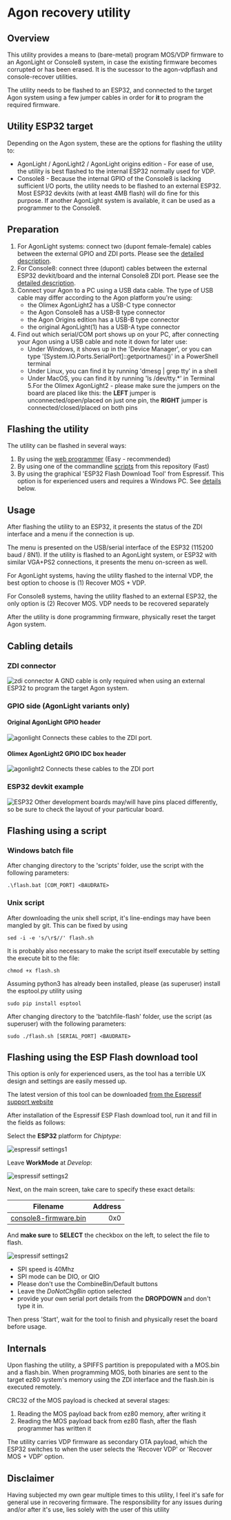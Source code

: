 # Agon recovery utility
## Overview
This utility provides a means to (bare-metal) program MOS/VDP firmware to an AgonLight or Console8 system, in case the existing firmware becomes corrupted or has been erased. It is the sucessor to the agon-vdpflash and console-recover utilities.

The utility needs to be flashed to an ESP32, and connected to the target Agon system using a few jumper cables in order for **it** to program the required firmware.

## Utility ESP32 target
Depending on the Agon system, these are the options for flashing the utility to:
- AgonLight / AgonLight2 / AgonLight origins edition - For ease of use, the utility is best flashed to the internal ESP32 normally used for VDP.
- Console8 - Because the internal GPIO of the Console8 is lacking sufficient I/O ports, the utility needs to be flashed to an external ESP32. Most ESP32 devkits (with at least 4MB flash) will do fine for this purpose. If another AgonLight system is available, it can be used as a programmer to the Console8.

## Preparation
1. For AgonLight systems: connect two (dupont female-female) cables between the external GPIO and ZDI ports. Please see the [detailed description](#cabling-details).
2. For Console8: connect three (dupont) cables between the external ESP32 devkit/board and the internal Console8 ZDI port. Please see the [detailed description](#cabling-details).
3. Connect your Agon to a PC using a USB data cable. The type of USB cable may differ according to the Agon platform you're using:
    - the Olimex AgonLight2 has a USB-C type connector
    - the Agon Console8 has a USB-B type connector
    - the Agon Origins edition has a USB-B type connector
    - the original AgonLight(1) has a USB-A type connector
4. Find out which serial/COM port shows up on your PC, after connecting your Agon using a USB cable and note it down for later use:
    - Under Windows, it shows up in the 'Device Manager', or you can type '[System.IO.Ports.SerialPort]::getportnames()' in a PowerShell terminal
    - Under Linux, you can find it by running 'dmesg | grep tty' in a shell
    - Under MacOS, you can find it by running 'ls /dev/tty.*' in Terminal
5.For the Olimex AgonLight2 - please make sure the jumpers on the board are placed like this: the **LEFT** jumper is unconnected/open/placed on just one pin, the **RIGHT** jumper is connected/closed/placed on both pins

## Flashing the utility
The utility can be flashed in several ways:
1. By using the [web programmer](https://envenomator.github.io/) (Easy - recommended)
2. By using one of the commandline [scripts](#flashing-using-a-script) from this repository (Fast)
3. By using the graphical 'ESP32 Flash Download Tool' from Espressif. This option is for experienced users and requires a Windows PC. See [details](#flashing-using-the-esp-flash-download-tool) below.

## Usage
After flashing the utility to an ESP32, it presents the status of the ZDI interface and a menu if the connection is up.

The menu is presented on the USB/serial interface of the ESP32 (115200 baud / 8N1). If the utility is flashed to an AgonLight system, or ESP32 with similar VGA+PS2 connections, it presents the menu on-screen as well.

For AgonLight systems, having the utility flashed to the internal VDP, the best option to choose is (1) Recover MOS + VDP. 

For Console8 systems, having the utility flashed to an external ESP32, the only option is (2) Recover MOS. VDP needs to be recovered separately

After the utility is done programming firmware, physically reset the target Agon system.

## Cabling details
### ZDI connector
![zdi connector](/media/zdi.png)
A GND cable is only required when using an external ESP32 to program the target Agon system.

### GPIO side (AgonLight variants only)
#### Original AgonLight GPIO header
![agonlight](/media/originalagonlight.png)
Connects these cables to the ZDI port.

#### Olimex AgonLight2 GPIO IDC box header
![agonlight2](/media/olimexagonlight2.png)
Connects these cables to the ZDI port

### ESP32 devkit example
![ESP32](/media/console8_zdi.png)
Other development boards may/will have pins placed differently, so be sure to check the layout of your particular board.

## Flashing using a script
### Windows batch file
After changing directory to the 'scripts' folder, use the script with the following parameters:

    .\flash.bat [COM_PORT] <BAUDRATE>

### Unix script
After downloading the unix shell script, it's line-endings may have been mangled by git. This can be fixed by using

    sed -i -e 's/\r$//' flash.sh

It is probably also necessary to make the script itself executable by setting the execute bit to the file:

    chmod +x flash.sh

Assuming python3 has already been installed, please (as superuser) install the esptool.py utility using

    sudo pip install esptool


After changing directory to the 'batchfile-flash' folder, use the script (as superuser) with the following parameters:

    sudo ./flash.sh [SERIAL_PORT] <BAUDRATE>


## Flashing using the ESP Flash download tool
This option is only for experienced users, as the tool has a terrible UX design and settings are easily messed up.

The latest version of this tool can be downloaded [from the Espressif support website](https://www.espressif.com/en/support/download/other-tools?keys=&field_type_tid%5B%5D=13)

After installation of the Espressif ESP Flash download tool, run it and fill in the fields as follows:

Select the **ESP32** platform for *Chiptype*:

![espressif settings1](/media/flash-settings1.png)

Leave **WorkMode** at *Develop*:

![espressif settings2](/media/flash-settings2.png)

Next, on the main screen, take care to specify these exact details:

|    Filename           | Address |
|:---------------------:|--------:|
| [console8-firmware.bin](./firmware/console8-firmware.bin) |     0x0 |

And **make sure** to **SELECT** the checkbox on the left, to select the file to flash.

![espressif settings2](/media/flash-tool.png)

- SPI speed is 40Mhz
- SPI mode can be DIO, or QIO
- Please don't use the CombineBin/Default buttons
- Leave the *DoNotChgBin* option selected
- provide your own serial port details from the **DROPDOWN** and don't type it in.
 
Then press 'Start', wait for the tool to finish and physically reset the board before usage.

## Internals
Upon flashing the utility, a SPIFFS partition is prepopulated with a MOS.bin and a flash.bin. When programming MOS, both binaries are sent to the target ez80 system's memory using the ZDI interface and the flash.bin is executed remotely.

CRC32 of the MOS payload is checked at several stages:
1. Reading the MOS payload back from ez80 memory, after writing it
2. Reading the MOS payload back from ez80 flash, after the flash programmer has written it

The utility carries VDP firmware as secondary OTA payload, which the ESP32 switches to when the user selects the 'Recover VDP' or 'Recover MOS + VDP' option.

## Disclaimer
Having subjected my own gear multiple times to this utility, I feel it's safe for general use in recovering firmware. The responsibility for any issues during and/or after it's use, lies solely with the user of this utility